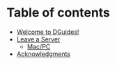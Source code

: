 # Table of contents

* [Welcome to DGuides!](README.md)
* [Leave a Server](leave-a-server/README.md)
  * [Mac/PC](leave-a-server/mac-pc.md)
* [Acknowledgments](acknowledgments.md)
